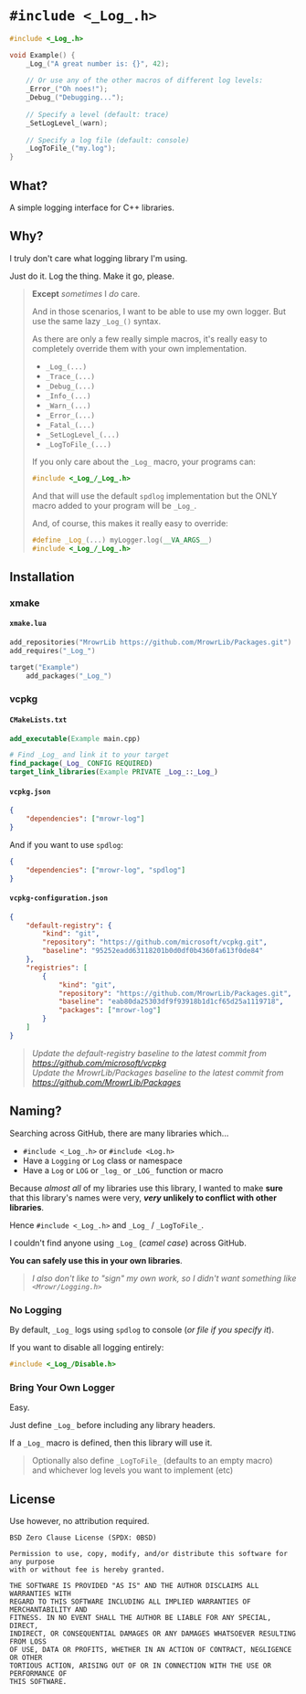 # `#include <_Log_.h>`

```cpp
#include <_Log_.h>

void Example() {
    _Log_("A great number is: {}", 42);
    
    // Or use any of the other macros of different log levels:
    _Error_("Oh noes!");
    _Debug_("Debugging...");
    
    // Specify a level (default: trace)
    _SetLogLevel_(warn);
    
    // Specify a log file (default: console)
    _LogToFile_("my.log");
}
```

## What?

A simple logging interface for C++ libraries.

## Why?

I truly don't care what logging library I'm using.

Just do it. Log the thing. Make it go, please.

> **Except** _sometimes_ I _do_ care.
>
> And in those scenarios, I want to be able to use my own logger. But use the same lazy `_Log_()` syntax.
>
> As there are only a few really simple macros, it's really easy to completely override them with your own implementation.
> - `_Log_(...)`
> - `_Trace_(...)`
> - `_Debug_(...)`
> - `_Info_(...)`
> - `_Warn_(...)`
> - `_Error_(...)`
> - `_Fatal_(...)`
> - `_SetLogLevel_(...)`
> - `_LogToFile_(...)`
>
> If you only care about the `_Log_` macro, your programs can:
> ```cpp
> #include <_Log_/_Log_.h>
> ```
>
> And that will use the default `spdlog` implementation but the ONLY macro added to your program will be `_Log_`.
>
> And, of course, this makes it really easy to override:
> ```cpp
> #define _Log_(...) myLogger.log(__VA_ARGS__)
> #include <_Log_/_Log_.h>
> ```

## Installation

### xmake

#### `xmake.lua`

```lua
add_repositories("MrowrLib https://github.com/MrowrLib/Packages.git")
add_requires("_Log_")

target("Example")
    add_packages("_Log_")
```

### vcpkg

#### `CMakeLists.txt`

```cmake
add_executable(Example main.cpp)

# Find _Log_ and link it to your target
find_package(_Log_ CONFIG REQUIRED)
target_link_libraries(Example PRIVATE _Log_::_Log_)
```

#### `vcpkg.json`

```json
{
    "dependencies": ["mrowr-log"]
}
```

And if you want to use `spdlog`:

```json
{
    "dependencies": ["mrowr-log", "spdlog"]
}
```

#### `vcpkg-configuration.json`

```json
{
    "default-registry": {
        "kind": "git",
        "repository": "https://github.com/microsoft/vcpkg.git",
        "baseline": "95252eadd63118201b0d0df0b4360fa613f0de84"
    },
    "registries": [
        {
            "kind": "git",
            "repository": "https://github.com/MrowrLib/Packages.git",
            "baseline": "eab80da25303df9f93918b1d1cf65d25a1119718",
            "packages": ["mrowr-log"]
        }
    ]
}
```

> _Update the default-registry baseline to the latest commit from https://github.com/microsoft/vcpkg_  
> _Update the MrowrLib/Packages baseline to the latest commit from https://github.com/MrowrLib/Packages_

## Naming?

Searching across GitHub, there are many libraries which...
- `#include <_Log_.h>` or `#include <Log.h>`
- Have a `Logging` or `Log` class or namespace
- Have a `Log` or `LOG` or `_log_` or `_LOG_` function or macro

Because _almost all_ of my libraries use this library, I wanted to make **sure** that this library's names were very, **_very_ unlikely to conflict with other libraries**.

Hence `#include <_Log_.h>` and `_Log_` / `_LogToFile_`.

I couldn't find anyone using `_Log_` (_camel case_) across GitHub.

**You can safely use this in your own libraries**.

> _I also don't like to "sign" my own work, so I didn't want something like `<Mrowr/Logging.h>`_

### No Logging

By default, `_Log_` logs using `spdlog` to console (_or file if you specify it_).

If you want to disable all logging entirely:

```cpp
#include <_Log_/Disable.h>
```

### Bring Your Own Logger

Easy.

Just define `_Log_` before including any library headers.

If a `_Log_` macro is defined, then this library will use it.

> Optionally also define `_LogToFile_` (defaults to an empty macro)  
> and whichever log levels you want to implement (etc)

## License

Use however, no attribution required.

```
BSD Zero Clause License (SPDX: 0BSD)

Permission to use, copy, modify, and/or distribute this software for any purpose
with or without fee is hereby granted.

THE SOFTWARE IS PROVIDED "AS IS" AND THE AUTHOR DISCLAIMS ALL WARRANTIES WITH
REGARD TO THIS SOFTWARE INCLUDING ALL IMPLIED WARRANTIES OF MERCHANTABILITY AND
FITNESS. IN NO EVENT SHALL THE AUTHOR BE LIABLE FOR ANY SPECIAL, DIRECT,
INDIRECT, OR CONSEQUENTIAL DAMAGES OR ANY DAMAGES WHATSOEVER RESULTING FROM LOSS
OF USE, DATA OR PROFITS, WHETHER IN AN ACTION OF CONTRACT, NEGLIGENCE OR OTHER
TORTIOUS ACTION, ARISING OUT OF OR IN CONNECTION WITH THE USE OR PERFORMANCE OF
THIS SOFTWARE.

```
